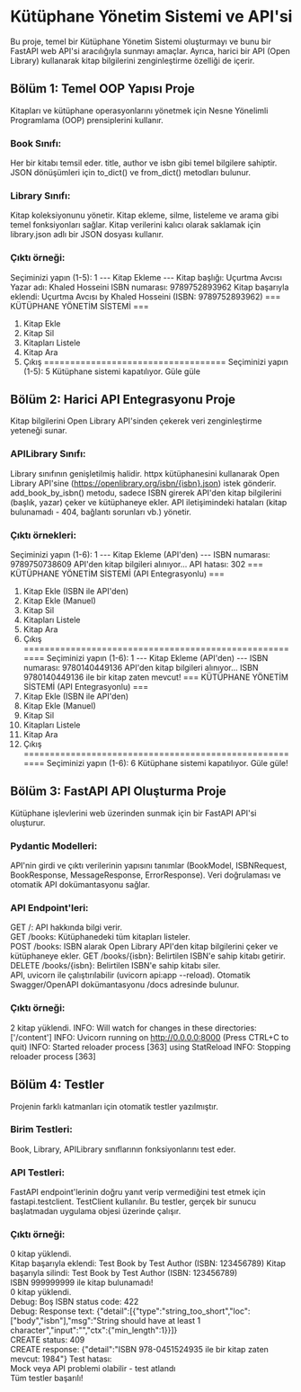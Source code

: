 
# Kütüphane Yönetim Sistemi ve API'si 
Bu proje, temel bir Kütüphane Yönetim Sistemi oluşturmayı ve bunu bir FastAPI web 
API'si aracılığıyla sunmayı amaçlar. Ayrıca, harici bir API (Open Library) kullanarak kitap 
bilgilerini zenginleştirme özelliği de içerir. 
## Bölüm 1: Temel OOP Yapısı Proje 
Kitapları ve kütüphane operasyonlarını yönetmek için Nesne Yönelimli Programlama 
(OOP) prensiplerini kullanır. 
### Book Sınıfı: 
Her bir kitabı temsil eder. title, author ve isbn gibi temel bilgilere 
sahiptir. JSON dönüşümleri için to_dict() ve from_dict() metodları bulunur.  
### Library Sınıfı: 
Kitap koleksiyonunu yönetir. Kitap ekleme, silme, listeleme ve 
arama gibi temel fonksiyonları sağlar. Kitap verilerini kalıcı olarak saklamak için 
library.json adlı bir JSON dosyası kullanır.  
### Çıktı örneği: 
Seçiminizi yapın (1-5): 1 --- Kitap Ekleme --- 
Kitap başlığı: Uçurtma Avcısı 
Yazar adı: Khaled Hosseini 
ISBN numarası: 9789752893962 
Kitap başarıyla eklendi: Uçurtma Avcısı by Khaled Hosseini (ISBN: 9789752893962) 
=== KÜTÜPHANE YÖNETİM SİSTEMİ === 
1. Kitap Ekle 
2. Kitap Sil 
3. Kitapları Listele 
4. Kitap Ara 
5. Çıkış 
=================================== 
Seçiminizi yapın (1-5): 5 
Kütüphane sistemi kapatılıyor. Güle güle 
## Bölüm 2: Harici API Entegrasyonu Proje 
Kitap bilgilerini Open Library API'sinden çekerek veri zenginleştirme yeteneği sunar. 
### APILibrary Sınıfı: 
Library sınıfının genişletilmiş halidir. httpx kütüphanesini kullanarak 
Open Library API'sine (https://openlibrary.org/isbn/{isbn}.json) istek gönderir. 
add_book_by_isbn() metodu, sadece ISBN girerek API'den kitap bilgilerini (başlık, yazar) 
çeker ve kütüphaneye ekler. API iletişimindeki hataları (kitap bulunamadı - 404, bağlantı 
sorunları vb.) yönetir.  
### Çıktı örnekleri:  
Seçiminizi yapın (1-6): 1 --- Kitap Ekleme (API'den) --- 
ISBN numarası: 9789750738609 
API'den kitap bilgileri alınıyor... 
API hatası: 302 
=== KÜTÜPHANE YÖNETİM SİSTEMİ (API Entegrasyonlu) === 
1. Kitap Ekle (ISBN ile API'den) 
2. Kitap Ekle (Manuel) 
3. Kitap Sil 
4. Kitapları Listele 
5. Kitap Ara 
6. Çıkış 
======================================================= 
Seçiminizi yapın (1-6): 1 --- Kitap Ekleme (API'den) --- 
ISBN numarası: 9780140449136 
API'den kitap bilgileri alınıyor... 
ISBN 9780140449136 ile bir kitap zaten mevcut! 
=== KÜTÜPHANE YÖNETİM SİSTEMİ (API Entegrasyonlu) === 
1. Kitap Ekle (ISBN ile API'den) 
2. Kitap Ekle (Manuel) 
3. Kitap Sil 
4. Kitapları Listele 
5. Kitap Ara 
6. Çıkış 
======================================================= 
Seçiminizi yapın (1-6): 6 
Kütüphane sistemi kapatılıyor. Güle güle! 
## Bölüm 3: FastAPI API Oluşturma Proje 
Kütüphane işlevlerini web üzerinden sunmak için bir FastAPI API'si oluşturur. 
### Pydantic Modelleri: 
API'nin girdi ve çıktı verilerinin yapısını tanımlar (BookModel, 
ISBNRequest, BookResponse, MessageResponse, ErrorResponse). Veri doğrulaması ve 
otomatik API dokümantasyonu sağlar. 
### API Endpoint'leri: 
GET /: API hakkında bilgi verir.  
GET /books: Kütüphanedeki tüm kitapları listeler.  
POST /books: ISBN alarak Open Library API'den kitap bilgilerini çeker ve kütüphaneye 
ekler. 
GET /books/{isbn}: Belirtilen ISBN'e sahip kitabı getirir.  
DELETE /books/{isbn}: Belirtilen ISBN'e sahip kitabı siler.  
API, uvicorn ile çalıştırılabilir (uvicorn api:app --reload). Otomatik Swagger/OpenAPI 
dokümantasyonu /docs adresinde bulunur.  
### Çıktı örneği:  
2 kitap yüklendi. 
INFO:     Will watch for changes in these directories: ['/content'] 
INFO:     Uvicorn running on http://0.0.0.0:8000 (Press CTRL+C to quit) 
INFO:     Started reloader process [363] using StatReload 
INFO:     Stopping reloader process [363] 
## Bölüm 4: Testler 
Projenin farklı katmanları için otomatik testler yazılmıştır. 
### Birim Testleri: 
Book, Library, APILibrary sınıflarının fonksiyonlarını test eder.  
### API Testleri: 
FastAPI endpoint'lerinin doğru yanıt verip vermediğini test etmek için 
fastapi.testclient. 
TestClient kullanılır. Bu testler, gerçek bir sunucu başlatmadan uygulama objesi 
üzerinde çalışır. 
### Çıktı örneği: 
0 kitap yüklendi.  
Kitap başarıyla eklendi: Test Book by Test Author (ISBN: 123456789) 
Kitap başarıyla silindi: Test Book by Test Author (ISBN: 123456789)  
ISBN 999999999 ile kitap bulunamadı!  
0 kitap yüklendi.  
Debug: Boş ISBN status code: 422  
Debug: Response text: 
{"detail":[{"type":"string_too_short","loc":["body","isbn"],"msg":"String should have at 
least 1 character","input":"","ctx":{"min_length":1}}]}  
CREATE status: 409  
CREATE response: {"detail":"ISBN 978-0451524935 ile bir kitap zaten mevcut: 1984"} 
Test hatası:  
Mock veya API problemi olabilir - test atlandı  
Tüm testler başarılı! 
